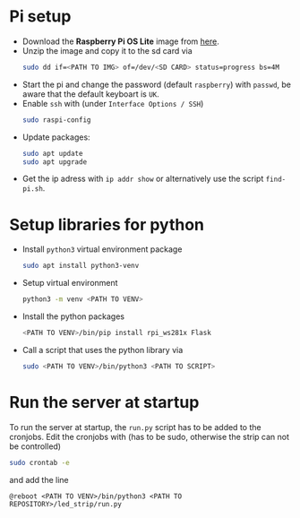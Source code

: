 # Pi setup

- Download the **Raspberry Pi OS Lite** image from [here](https://www.raspberrypi.org/software/operating-systems/).
- Unzip the image and copy it to the sd card via
  ```bash
  sudo dd if=<PATH TO IMG> of=/dev/<SD CARD> status=progress bs=4M
  ```
- Start the pi and change the password (default `raspberry`) with `passwd`, be aware that the default keyboart is `UK`.
- Enable `ssh` with (under `Interface Options / SSH`)
  ```bash
  sudo raspi-config
  ```
- Update packages:
  ```bash
  sudo apt update
  sudo apt upgrade
  ```
- Get the ip adress with `ip addr show` or alternatively use the script `find-pi.sh`.


# Setup libraries for python
- Install `python3` virtual environment package
  ```bash
  sudo apt install python3-venv
  ```
- Setup virtual environment
  ```bash
  python3 -m venv <PATH TO VENV>
  ```
- Install the python packages
  ```bash
  <PATH TO VENV>/bin/pip install rpi_ws281x Flask
  ```
- Call a script that uses the python library via
  ```bash
  sudo <PATH TO VENV>/bin/python3 <PATH TO SCRIPT>
  ```

# Run the server at startup
To run the server at startup, the `run.py` script has to be added to the cronjobs.
Edit the cronjobs with (has to be sudo, otherwise the strip can not be controlled)
```bash
sudo crontab -e
```
and add the line
```
@reboot <PATH TO VENV>/bin/python3 <PATH TO REPOSITORY>/led_strip/run.py
```

